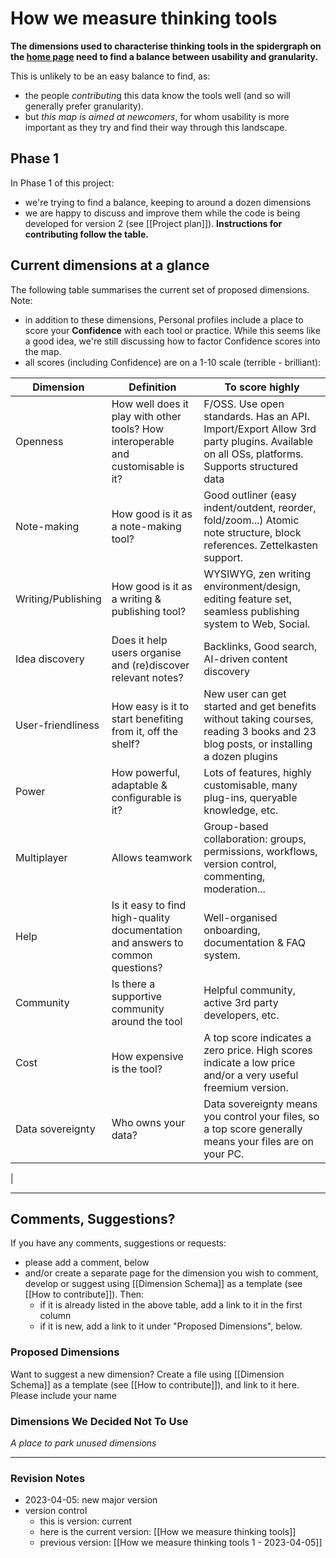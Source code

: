 # How we measure thinking tools

**The dimensions used to characterise thinking tools in the spidergraph on the [home page](README) need to find a balance between usability and granularity.**

This is unlikely to be an easy balance to find, as:

* the people *contributin*g this data know the tools well (and so will generally prefer granularity). 
* but *this map is aimed at newcomers*, for whom usability is more important as they try and find their way through this landscape.


## Phase 1

In Phase 1 of this project:

*  we're trying to find a balance, keeping to around a dozen dimensions 
* we are happy to discuss and improve them while the code is being developed for version 2 (see [[Project plan]]). **Instructions for contributing follow the table.** 


## Current dimensions at a glance

The following table summarises the current set of proposed dimensions. Note:

* in addition to these dimensions, Personal profiles include a place to score your **Confidence** with each tool or practice. While this seems like a good idea, we're still discussing how to factor Confidence scores into the map.
* all scores (including Confidence) are on a 1-10 scale (terrible - brilliant):

| **Dimension**           | **Definition**                                                                    | **To score highly**                                                                                                                          |
| ------------------ | --------------------------------------------------------------------------------- | --------------------------------------------------------------------------------------------------------------------------------------------- | 
| Openness           | How well does it play with other tools? How interoperable and customisable is it? | F/OSS.  Use open standards.  Has an API.  Import/Export  Allow 3rd party plugins.  Available on all OSs, platforms.  Supports structured data      |
| Note-making        | How good is it as a note-making tool?                                             | Good outliner (easy indent/outdent, reorder, fold/zoom...)  Atomic note structure, block references.  Zettelkasten support.                       |
| Writing/Publishing | How good is it as a writing & publishing tool?                                    | WYSIWYG, zen writing environment/design, editing feature set, seamless publishing system to Web, Social.                                         |
| Idea discovery     | Does it help users organise and (re)discover relevant notes?                      | Backlinks, Good search, AI-driven content discovery                                                                                               |
| User-friendliness  | How easy is it to start benefiting from it, off the shelf?                        | New user can get started and get benefits without taking courses, reading 3 books and 23 blog posts, or installing a dozen plugins              |
| Power              | How powerful, adaptable & configurable is it?                                     | Lots of features, highly customisable, many plug-ins, queryable knowledge, etc.                                                                  |
| Multiplayer        | Allows teamwork                                                                   | Group-based collaboration: groups, permissions, workflows, version control, commenting, moderation...                                           |
| Help               | Is it easy to find high-quality documentation and answers to common questions?    | Well-organised onboarding, documentation & FAQ system.                                                                                           |
| Community          | Is there a supportive community around the tool                                   | Helpful community, active 3rd party developers, etc.                                                                                            |
| Cost               | How expensive is the tool?                                                         | A top score indicates a zero price. High scores indicate a low price and/or a very useful freemium version.                                                                                |
| Data sovereignty   | Who owns your data?                                                               | Data sovereignty means you control your files, so a top score generally means your files are on your PC.                                                                                                                          |
| 

___

## Comments, Suggestions?

If you have any comments, suggestions or requests:

* please add a comment, below
* and/or create a separate page for the dimension you wish to comment, develop or suggest using [[Dimension Schema]] as a template (see [[How to contribute]]). Then: 
	* if it is already listed in the above table, add a link to it in the first column
	* if it is new, add a link to it under "Proposed Dimensions", below.


### Proposed Dimensions

Want to suggest a new dimension? Create a file using [[Dimension Schema]] as a template (see [[How to contribute]]), and link to it here. Please include your name


### Dimensions We Decided Not To Use

_A place to park unused dimensions_


---

### Revision Notes

* 2023-04-05: new major version
* version control 
	* this is version: current
	* here is the current version: [[How we measure thinking tools]]
	* previous version:  [[How we measure thinking tools 1 - 2023-04-05]]